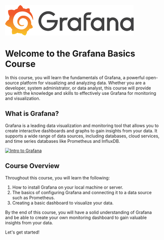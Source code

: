 <img src="../assets/grafana_logo.png" style=" height: 100px">

# Welcome to the Grafana Basics Course

In this course, you will learn the fundamentals of Grafana, a powerful open-source platform for visualizing and analyzing data. Whether you are a developer, system administrator, or data analyst, this course will provide you with the knowledge and skills to effectively use Grafana for monitoring and visualization.

## What is Grafana?

Grafana is a leading data visualization and monitoring tool that allows you to create interactive dashboards and graphs to gain insights from your data. It supports a wide range of data sources, including databases, cloud services, and time series databases like Prometheus and InfluxDB.

[![Intro to Grafana](https://img.youtube.com/vi/4-z1-eEHhvs/0.jpg)](https://www.youtube.com/watch?v=4-z1-eEHhvs)


## Course Overview

Throughout this course, you will learn the following:

1. How to install Grafana on your local machine or server.
2. The basics of configuring Grafana and connecting it to a data source such as Prometheus.
3. Creating a basic dashboard to visualize your data.

By the end of this course, you will have a solid understanding of Grafana and be able to create your own monitoring dashboard to gain valuable insights from your data.

Let's get started!
